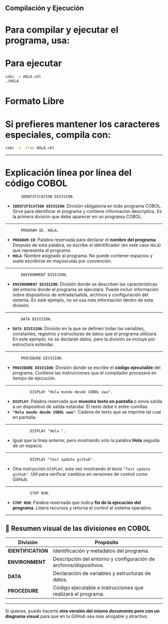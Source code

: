 ## Compilación y Ejecución

# Para compilar y ejecutar el programa, usa:
# Para ejecutar
```bash
cobc -x HOLA.cbl
./HOLA
```
# Formato Libre
# Si prefieres mantener los caracteres especiales, compila con:

```bash
cobc -x -free HOLA.cbl
```

---

# Explicación línea por línea del código COBOL

```cobol
       IDENTIFICATION DIVISION.
```

* **`IDENTIFICATION DIVISION`**:
  División obligatoria en todo programa COBOL.
  Sirve para identificar el programa y contiene información descriptiva.
  Es la primera división que debe aparecer en un programa COBOL.

---

```cobol
       PROGRAM-ID. HOLA.
```

* **`PROGRAM-ID`**:
  Palabra reservada para declarar el **nombre del programa**.
  Después de esta palabra, se escribe el identificador (en este caso `HOLA`) que representa al programa.
* **`HOLA`**:
  Nombre asignado al programa. No puede contener espacios y suele escribirse en mayúsculas por convención.

---

```cobol
       ENVIRONMENT DIVISION.
```

* **`ENVIRONMENT DIVISION`**:
  División donde se describen las características del entorno donde el programa se ejecutará.
  Puede incluir información sobre dispositivos de entrada/salida, archivos y configuración del sistema.
  En este ejemplo, no se usa más información dentro de esta división.

---

```cobol
       DATA DIVISION.
```

* **`DATA DIVISION`**:
  División en la que se definen todas las variables, constantes, registros y estructuras de datos que el programa utilizará.
  En este ejemplo, no se declaran datos, pero la división se incluye por estructura estándar.

---

```cobol
       PROCEDURE DIVISION.
```

* **`PROCEDURE DIVISION`**:
  División donde se escribe el **código ejecutable** del programa.
  Contiene las instrucciones que el compilador procesará en tiempo de ejecución.

---

```cobol
           DISPLAY "Hola mundo desde COBOL uwu".
```

* **`DISPLAY`**:
  Palabra reservada que **muestra texto en pantalla** o envía salida a un dispositivo de salida estándar.
  El texto debe ir entre comillas.
* **`"Hola mundo desde COBOL uwu"`**:
  Cadena de texto que se imprime tal cual en pantalla.

---

```cobol
           DISPLAY "Hola ".
```

* Igual que la línea anterior, pero mostrando solo la palabra **Hola** seguida de un espacio.

---

```cobol
           DISPLAY "Test update github".
```

* Otra instrucción `DISPLAY`, esta vez mostrando el texto `"Test update github"`.
  Útil para verificar cambios en versiones de control como GitHub.

---

```cobol
           STOP RUN.
```

* **`STOP RUN`**:
  Palabra reservada que indica **fin de la ejecución del programa**.
  Libera recursos y retorna el control al sistema operativo.

---

## 📌 Resumen visual de las divisiones en COBOL

| División           | Propósito                                                         |
| ------------------ | ----------------------------------------------------------------- |
| **IDENTIFICATION** | Identificación y metadatos del programa.                          |
| **ENVIRONMENT**    | Descripción del entorno y configuración de archivos/dispositivos. |
| **DATA**           | Declaración de variables y estructuras de datos.                  |
| **PROCEDURE**      | Código ejecutable e instrucciones que realizará el programa.      |

---

Si quieres, puedo hacerte **otra versión del mismo documento pero con un diagrama visual** para que en tu GitHub sea más amigable y atractivo.
